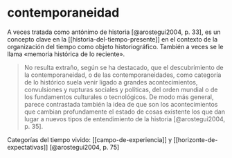 # contemporaneidad
A veces tratada como antónimo de historia [@arostegui2004, p. 33], es un concepto clave en la [[historia-del-tiempo-presente]] en el contexto de la organización del tiempo como objeto historiográfico. También a veces se le llama «memoria histórica de lo reciente».

>No resulta extraño, según se ha destacado, que el descubrimiento de la contemporaneidad, o de las contemporaneidades, como categoría de lo histórico suela venir ligado a grandes acontecimientos, convulsiones y rupturas sociales y políticas, del orden mundial o de los fundamentos culturales o tecnológicos. De modo más general, parece contrastada también la idea de que son los acontecimientos que cambian profundamente el estado de cosas existente los que dan lugar a nuevos tipos de entendimiento de la historia [@arostegui2004, p. 35].

Categorías del tiempo vivido: [[campo-de-experiencia]] y [[horizonte-de-expectativas]] [@arostegui2004, p. 75]
